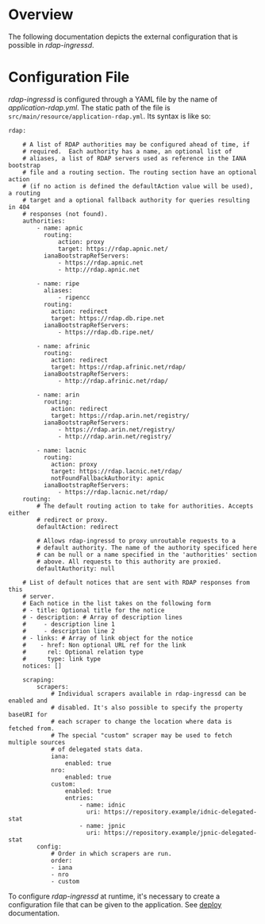 # Overview
The following documentation depicts the external configuration that is
possible in *rdap-ingressd*.

# Configuration File
*rdap-ingressd* is configured through a YAML file by the name of
*application-rdap.yml*.  The static path of the file is
```src/main/resource/application-rdap.yml```.  Its syntax is like so:

```
rdap:

    # A list of RDAP authorities may be configured ahead of time, if
    # required.  Each authority has a name, an optional list of
    # aliases, a list of RDAP servers used as reference in the IANA bootstrap
    # file and a routing section. The routing section have an optional action 
    # (if no action is defined the defaultAction value will be used), a routing
    # target and a optional fallback authority for queries resulting in 404 
    # responses (not found).
    authorities:
        - name: apnic
          routing:
              action: proxy
              target: https://rdap.apnic.net/
          ianaBootstrapRefServers:
              - https://rdap.apnic.net
              - http://rdap.apnic.net

        - name: ripe
          aliases:
              - ripencc
          routing:
            action: redirect
            target: https://rdap.db.ripe.net
          ianaBootstrapRefServers:
              - https://rdap.db.ripe.net/

        - name: afrinic
          routing:
            action: redirect
            target: https://rdap.afrinic.net/rdap/
          ianaBootstrapRefServers:
              - http://rdap.afrinic.net/rdap/

        - name: arin
          routing:
            action: redirect
            target: https://rdap.arin.net/registry/
          ianaBootstrapRefServers:
              - https://rdap.arin.net/registry/
              - http://rdap.arin.net/registry/

        - name: lacnic
          routing:
            action: proxy
            target: https://rdap.lacnic.net/rdap/
            notFoundFallbackAuthority: apnic
          ianaBootstrapRefServers:
              - https://rdap.lacnic.net/rdap/
    routing:
        # The default routing action to take for authorities. Accepts either
        # redirect or proxy.
        defaultAction: redirect

        # Allows rdap-ingressd to proxy unroutable requests to a
        # default authority. The name of the authority specificed here
        # can be null or a name specified in the 'authorities' section
        # above. All requests to this authority are proxied.
        defaultAuthority: null

    # List of default notices that are sent with RDAP responses from this 
    # server.
    # Each notice in the list takes on the following form
    # - title: Optional title for the notice
    # - description: # Array of description lines
    #     - description line 1
    #     - description line 2
    # - links: # Array of link object for the notice
    #    - href: Non optional URL ref for the link
    #      rel: Optional relation type
    #      type: link type
    notices: []

    scraping:
        scrapers:
            # Individual scrapers available in rdap-ingressd can be enabled and
            # disabled. It's also possible to specify the property baseURI for
            # each scraper to change the location where data is fetched from.
            # The special "custom" scraper may be used to fetch multiple sources 
            # of delegated stats data.
            iana:
                enabled: true
            nro:
                enabled: true
            custom:
                enabled: true
                entries:
                    - name: idnic
                      uri: https://repository.example/idnic-delegated-stat
                    - name: jpnic
                      uri: https://repository.example/jpnic-delegated-stat
        config:
            # Order in which scrapers are run.
            order:
            - iana
            - nro
            - custom
```

To configure *rdap-ingressd* at runtime, it's necessary to create a
configuration file that can be given to the application. See
[deploy](deploy.md) documentation.
